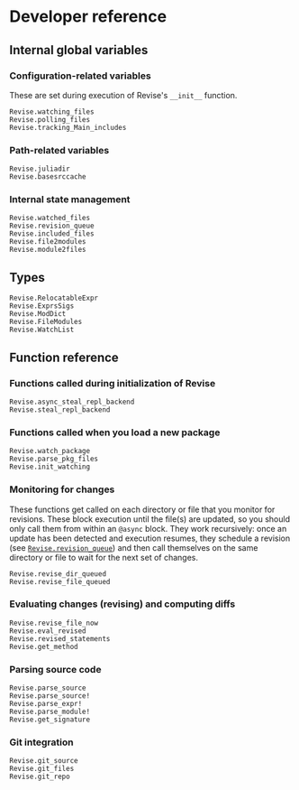 # Developer reference

## Internal global variables

### Configuration-related variables

These are set during execution of Revise's `__init__` function.

```@docs
Revise.watching_files
Revise.polling_files
Revise.tracking_Main_includes
```

### Path-related variables

```@docs
Revise.juliadir
Revise.basesrccache
```

### Internal state management

```@docs
Revise.watched_files
Revise.revision_queue
Revise.included_files
Revise.file2modules
Revise.module2files
```

## Types

```@docs
Revise.RelocatableExpr
Revise.ExprsSigs
Revise.ModDict
Revise.FileModules
Revise.WatchList
```

## Function reference

### Functions called during initialization of Revise

```@docs
Revise.async_steal_repl_backend
Revise.steal_repl_backend
```

### Functions called when you load a new package

```@docs
Revise.watch_package
Revise.parse_pkg_files
Revise.init_watching
```

### Monitoring for changes

These functions get called on each directory or file that you monitor for revisions.
These block execution until the file(s) are updated, so you should only call them from
within an `@async` block.
They work recursively: once an update has been detected and execution resumes,
they schedule a revision (see [`Revise.revision_queue`](@ref)) and
then call themselves on the same directory or file to wait for the next set of changes.

```@docs
Revise.revise_dir_queued
Revise.revise_file_queued
```

### Evaluating changes (revising) and computing diffs

```@docs
Revise.revise_file_now
Revise.eval_revised
Revise.revised_statements
Revise.get_method
```

### Parsing source code

```@docs
Revise.parse_source
Revise.parse_source!
Revise.parse_expr!
Revise.parse_module!
Revise.get_signature
```

### Git integration

```@docs
Revise.git_source
Revise.git_files
Revise.git_repo
```

